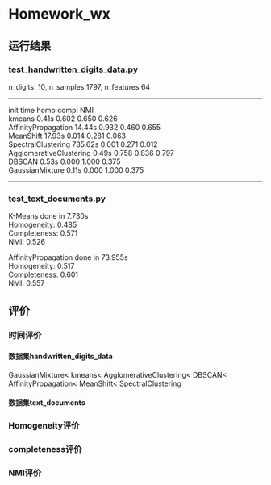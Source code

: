 # Homework_wx
## 运行结果  

### test_handwritten_digits_data.py  
n_digits: 10, 	 n_samples 1797, 	 n_features 64  
_________________________________________________________________
init			             time	  homo	compl	NMI  
kmeans   		         	0.41s	  0.602	0.650	0.626  
AffinityPropagation		14.44s	0.932	0.460	0.655  
MeanShift		        	17.93s	0.014	0.281	0.063  
SpectralClustering		735.62s	0.001	0.271	0.012  
AgglomerativeClustering	0.49s	0.758	0.836	0.797  
DBSCAN   	          	0.53s	  0.000	1.000 0.375  
GaussianMixture		    0.11s 	0.000	1.000 0.375  

----  

### test_text_documents.py  
K-Means done in 7.730s  
Homogeneity: 0.485   
Completeness: 0.571  
NMI: 0.526  

AffinityPropagation done in 73.955s  
Homogeneity: 0.517  
Completeness: 0.601  
NMI: 0.557   






## 评价
### 时间评价
#### 数据集handwritten_digits_data
GaussianMixture< kmeans< AgglomerativeClustering< DBSCAN< AffinityPropagation< MeanShift< SpectralClustering
#### 数据集text_documents  

### Homogeneity评价

### completeness评价

### NMI评价
